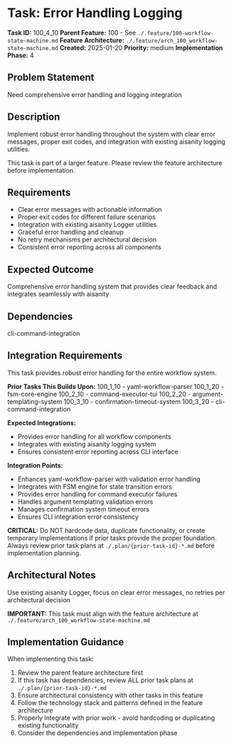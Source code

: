 # Task: Error Handling Logging

**Task ID:** 100_4_10
**Parent Feature:** 100 - See `./.feature/100-workflow-state-machine.md`
**Feature Architecture:** `./.feature/arch_100_workflow-state-machine.md`
**Created:** 2025-01-20
**Priority:** medium
**Implementation Phase:** 4

## Problem Statement
Need comprehensive error handling and logging integration

## Description
Implement robust error handling throughout the system with clear error messages, proper exit codes, and integration with existing aisanity logging utilities.

This task is part of a larger feature. Please review the feature architecture before implementation.

## Requirements
- Clear error messages with actionable information
- Proper exit codes for different failure scenarios
- Integration with existing aisanity Logger utilities
- Graceful error handling and cleanup
- No retry mechanisms per architectural decision
- Consistent error reporting across all components

## Expected Outcome
Comprehensive error handling system that provides clear feedback and integrates seamlessly with aisanity

## Dependencies
cli-command-integration

## Integration Requirements
This task provides robust error handling for the entire workflow system.

**Prior Tasks This Builds Upon:**
100_1_10 - yaml-workflow-parser
100_1_20 - fsm-core-engine
100_2_10 - command-executor-tui
100_2_20 - argument-templating-system
100_3_10 - confirmation-timeout-system
100_3_20 - cli-command-integration

**Expected Integrations:**
- Provides error handling for all workflow components
- Integrates with existing aisanity logging system
- Ensures consistent error reporting across CLI interface

**Integration Points:**
- Enhances yaml-workflow-parser with validation error handling
- Integrates with FSM engine for state transition errors
- Provides error handling for command executor failures
- Handles argument templating validation errors
- Manages confirmation system timeout errors
- Ensures CLI integration error consistency

**CRITICAL:** Do NOT hardcode data, duplicate functionality, or create temporary implementations if prior tasks provide the proper foundation. Always review prior task plans at `./.plan/{prior-task-id}-*.md` before implementation planning.

## Architectural Notes
Use existing aisanity Logger, focus on clear error messages, no retries per architectural decision

**IMPORTANT:** This task must align with the feature architecture at `./.feature/arch_100_workflow-state-machine.md`

## Implementation Guidance
When implementing this task:
1. Review the parent feature architecture first
2. If this task has dependencies, review ALL prior task plans at `./.plan/{prior-task-id}-*.md`
3. Ensure architectural consistency with other tasks in this feature
4. Follow the technology stack and patterns defined in the feature architecture
5. Properly integrate with prior work - avoid hardcoding or duplicating existing functionality
6. Consider the dependencies and implementation phase
